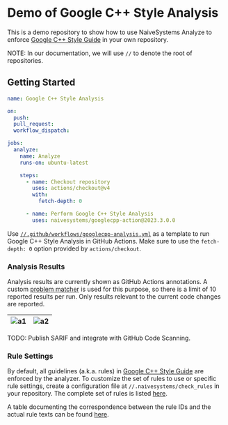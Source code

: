 # Demo of Google C++ Style Analysis

This is a demo repository to show how to use NaiveSystems Analyze to enforce
[Google C++ Style Guide](https://naive.systems/styleguide/cppguide.html)
in your own repository.

NOTE:
In our documentation, we will use `//` to denote the root of repositories.

## Getting Started

```yaml
name: Google C++ Style Analysis

on:
  push:
  pull_request:
  workflow_dispatch:

jobs:
  analyze:
    name: Analyze
    runs-on: ubuntu-latest

    steps:
      - name: Checkout repository
        uses: actions/checkout@v4
        with:
          fetch-depth: 0

      - name: Perform Google C++ Style Analysis
        uses: naivesystems/googlecpp-action@2023.3.0.0
```

Use [`//.github/workflows/googlecpp-analysis.yml`](https://github.com/naivesystems/googlecpp-demo/blob/main/.github/workflows/googlecpp-analysis.yml)
as a template to run Google C++ Style Analysis in GitHub Actions. Make sure
to use the `fetch-depth: 0` option provided by `actions/checkout`.

### Analysis Results

Analysis results are currently shown as GitHub Actions annotations. A custom
[problem matcher](https://github.com/naivesystems/googlecpp-image/blob/main/matcher.json)
is used for this purpose, so there is a limit of 10 reported results per run.
Only results relevant to the current code changes are reported.

| ![a1](https://github.com/naivesystems/googlecpp-demo/assets/196279/3a5ce522-14ca-4393-8bdf-541a29e653d9)  | ![a2](https://github.com/naivesystems/googlecpp-demo/assets/196279/3c800ab8-fab9-4437-8f53-b0d0f0580f27) |
| ------------- | ------------- |

TODO:
Publish SARIF and integrate with GitHub Code Scanning.

### Rule Settings

By default, all guidelines (a.k.a. rules) in [Google C++ Style Guide](https://naive.systems/styleguide/cppguide.html)
are enforced by the analyzer. To customize the set of rules to use or specific
rule settings, create a configuration file at `//.naivesystems/check_rules` in
your repository. The complete set of rules is listed [here](https://github.com/naivesystems/googlecpp-image/blob/main/google_cpp.check_rules.txt).

A table documenting the correspondence between the rule IDs and the actual rule
texts can be found [here](https://github.com/naivesystems/googlecpp/blob/main/google_cpp.check_rules.md).
